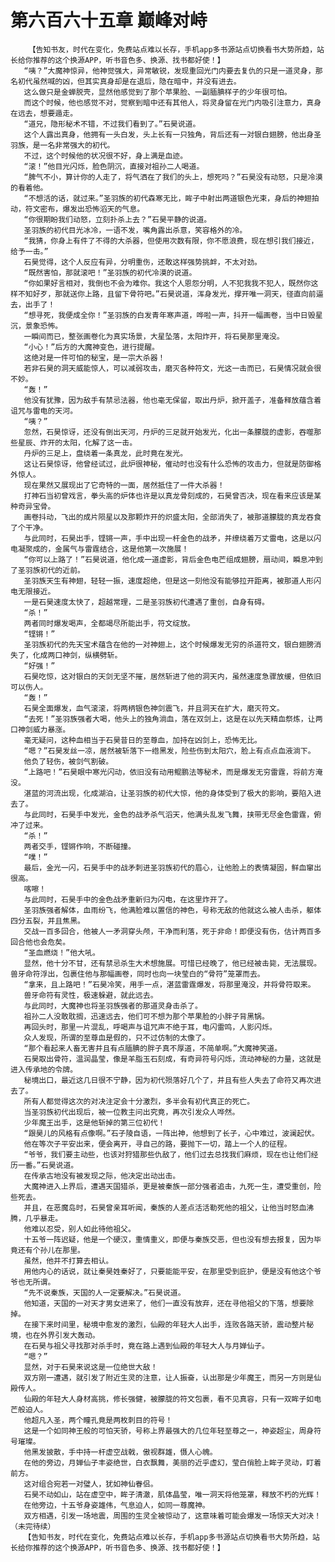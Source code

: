 # 第六百六十五章 巅峰对峙
        【告知书友，时代在变化，免费站点难以长存，手机app多书源站点切换看书大势所趋，站长给你推荐的这个换源APP，听书音色多、换源、找书都好使！】
       “咦？”大魔神惊异，他神觉强大，异常敏锐，发现重回光门内要去复仇的只是一道灵身，那名初代虽然喊的凶，但其实真身却是在退后，隐在暗中，并没有进去。
       这么做只是金蝉脱壳，显然他感觉到了那个苹果脸、一副腼腆样子的少年很可怕。
       而这个时候，他也感觉不对，觉察到暗中还有其他人，将灵身留在光门内吸引注意力，真身在远去，想要遁走。
       “道兄，隐形秘术不错，不过我们看到了。”石昊说道。
       这个人露出真身，他拥有一头白发，头上长有一只独角，背后还有一对银白翅膀，他出身圣羽族，是一名非常强大的初代。
       不过，这个时候他的状况很不好，身上满是血迹。
       “滚！”他目光闪烁，脸色阴沉，直接对祖孙二人喝道。
       “脾气不小，算计你的人走了，将气洒在了我们的头上，想死吗？”石昊没有动怒，只是冷漠的看着他。
       “不想活的话，就过来。”圣羽族的初代森寒无比，眸子中射出两道银色光束，身后的神翅拍动，符文密布，爆发出恐怖滔天的气息。
       “你很期盼我们动怒，立刻扑杀上去？”石昊平静的说道。
       圣羽族的初代目光冰冷，一语不发，嘴角露出杀意，笑容格外的冷。
       “我猜，你身上有件了不得的大杀器，但使用次数有限，你不愿浪费，现在想引我们接近，给予一击。”
       石昊觉得，这个人反应有异，分明重伤，还敢这样强势挑衅，不太对劲。
       “既然害怕，那就滚吧！”圣羽族的初代冷漠的说道。
       “你如果好言相对，我倒也不会为难你。我这个人恩怨分明，人不犯我我不犯人，既然你这样不知好歹，那就送你上路，且留下骨符吧。”石昊说道，浑身发光，撑开唯一洞天，径直向前逼去，出手了！
       “想寻死，我便成全你！”圣羽族的白发青年寒声道，哗啦一声，抖开一幅画卷，当中日毁星沉，景象恐怖。
       一瞬间而已，整张画卷化为真实场景，大星坠落，太阳炸开，将石昊那里淹没。
       “小心！”后方的大魔神变色，进行提醒。
       这绝对是一件可怕的秘宝，是一宗大杀器！
       若非石昊的洞天威能惊人，可以减弱攻击，磨灭各种符文，光这一击而已，石昊情况就会很不妙。
       “轰！”
       他没有犹豫，因为敌手有禁忌法器，他也毫无保留，取出丹炉，掀开盖子，准备释放蕴含着诅咒与雷电的天河。
       “咦？”
       忽然，石昊惊讶，还没有倒出天河，丹炉的三足就开始发光，化出一条朦胧的虚影，吞噬那些星辰、炸开的太阳，化解了这一击。
       丹炉的三足上，盘绕着一条真龙，此时竟在发光。
       这让石昊惊讶，他曾经试过，此炉很神秘，催动时也没有什么恐怖的攻击力，但就是防御格外惊人。
       现在果然又展现出了它奇特的一面，居然抵住了一件大杀器！
       打神石当初曾戏言，拳头高的炉体也许是以真龙骨刻成的，石昊曾否决，现在看来应该是某种奇异宝骨。
       画卷抖动，飞出的成片陨星以及那颗炸开的炽盛太阳，全部消失了，被那道朦胧的真龙吞食了个干净。
       与此同时，石昊出手，铿锵一声，手中出现一杆金色的战矛，并缭绕着万丈雷电，这是以闪电凝聚成的，金属气与雷霆结合，这是他第一次施展！
       “你可以上路了！”石昊说道，他化成一道虚影，背后金色电芒组成翅膀，扇动间，瞬息冲到了圣羽族初代的近前。
       圣羽族天生有神翅，轻轻一振，速度超绝，但是这一刻他没有能够拉开距离，被那道人形闪电无限接近。
       一是石昊速度太快了，超越常理，二是圣羽族初代遭遇了重创，自身有碍。
       “杀！”
       两者同时爆发喝声，全都竭尽所能出手，符文绽放。
       “铿锵！”
       圣羽族初代的先天宝术蕴含在他的一对神翅上，这个时候爆发无穷的杀道符文，银白翅膀消失了，化成两口神剑，纵横劈斩。
       “好强！”
       石昊吃惊，这对银白的天剑无坚不摧，居然斩进了他的洞天内，虽然速度急骤放缓，但依旧可以伤人。
       “轰！”
       石昊全面爆发，血气滚滚，将两柄银色神剑震飞，并且洞天在扩大，磨灭符文。
       “去死！”圣羽族强者大喝，他头上的独角淌血，落在双剑上，这是在以先天精血祭炼，让两口神剑威力暴涨。
       毫无疑问，这种血相当于石昊昔日的至尊血，加持在凶剑上，恐怖无比。
       “嗯？”石昊发丝一凉，居然被斩落下一绺黑发，险些伤到太阳穴，脸上有点点血液淌下。
       他负了轻伤，被剑气割破。
       “上路吧！”石昊眼中寒光闪动，依旧没有动用鲲鹏法等秘术，而是爆发无穷雷霆，将前方淹没。
       湛蓝的河流出现，化成湖泊，让圣羽族的初代大惊，他的身体受到了极大的影响，要陷入进去了。
       与此同时，石昊手中发光，金色的战矛杀气滔天，他满头乱发飞舞，挟带无尽金色雷霆，俯冲了过来。
       “杀！”
       两者交手，铿锵作响，不断碰撞。
       “噗！”
       最后，金光一闪，石昊手中的战矛刺进圣羽族初代的眉心，让他脸上的表情凝固，鲜血窜出很高。
       喀嚓！
       与此同时，石昊手中的金色战矛重新归为闪电，在这里炸开了。
       圣羽族强者解体，血雨纷飞，他满脸难以置信的神色，号称无敌的他就这么被人击杀，躯体四分五裂，并且焦黑。
       交战一百多回合，他被人一矛洞穿头颅，干净而利落，死于非命！即便没有伤，估计两百多回合他也会危矣。
       “圣血燃烧！”他大吼。
       显然，他十分不甘，还有禁忌杀生大术想施展。可惜已经晚了，他已经被击毙，无法展现。兽牙命符浮出，包裹住他与那幅画卷，同时也向一块莹白的“骨符”笼罩而去。
       “拿来，且上路吧！”石昊冷笑，用手一点，湛蓝雷霆爆发，将那里淹没，并将骨符取来。
       兽牙命符有灵性，极速躲避，就此远去。
       与此同时，大魔神也将圣羽族强者的那道灵身击杀了。
       祖孙二人没敢耽搁，迅速远去，他们可不想为那个苹果脸的小胖子背黑锅。
       再回头时，那里一片混乱，呼喝声与诅咒声不绝于耳，电闪雷鸣，人影闪烁。
       众人发现，所谓的至尊血是假的，只不过仿制的太像了。
       “那个看起来人畜无害并且有点腼腆的胖子真不厚道，不简单啊。”大魔神笑道。
       石昊取出骨符，温润晶莹，像是羊脂玉石刻成，有奇异符号闪烁，流动神秘的力量，这就是进入传承地的令牌。
       秘境出口，最近这几日很不宁静，因为初代殒落好几个了，并且有些人失去了命符又再次进去了。
       所有人都觉得这次的对决注定会十分激烈，多半会有初代真正的死亡。
       当圣羽族初代出现后，被一位教主问出究竟，再次引发众人哗然。
       少年魔王出手，这是他斩掉的第三位初代！
       “跟昊儿的风格有点像啊。”石子陵自语，一阵出神，他想到了长子，心中难过，波澜起伏。
       他在等次子平安出来，便会离开，寻自己的路，要抛下一切，踏上一个人的征程。
       “爷爷，我们要主动些，也该对狩猎那些仇敌了，他们过去总找我们麻烦，现在也让他们经历一番。”石昊说道。
       在传承古地没有被发现之际，他决定出动出击。
       大魔神进入上界后，遭遇天国猎杀，更是被秦族一部分强者追击，九死一生，遭受重创，险些死去。
       并且，在恶魔岛时，石昊曾亲耳听闻，秦族的人差点活活勒死他的祖父，让他当时怒血沸腾，几乎暴走。
       他难以忍受，别人如此待他祖父。
       十五爷一阵迟疑，他是一个硬汉，重情重义，即便与秦族交恶，但也没有想去报复，因为毕竟还有个孙儿在那里。
       虽然，他并不打算去相认。
       用他内心的话说，就让秦昊姓秦好了，只要能能平安，在那里受到庇护，便是没有他这个爷爷也无所谓。
       “先不说秦族，天国的人一定要解决。”石昊说道。
       他知道，天国的一对天才男女进来了，他们一直没有放弃，还在寻他祖父的下落，想要除掉。
       在接下来时间里，秘境中愈发的激烈，仙殿的年轻大人出手，连败各路天骄，震动整片秘境，也在外界引发大轰动。
       在石昊与祖父寻找那对杀手时，竟在路上遇到仙殿的年轻大人与月婵仙子。
       “嗯？”
       显然，对于石昊来说这是一位绝世大敌！
       双方刚一遭遇，就引发了附近生灵的注意，让人振奋，认出那是少年魔王，而另一方则是仙殿传人。
       仙殿的年轻大人身材高挑，修长强健，被朦胧的符文包裹，看不见真容，只有一双眸子如电芒般迫人。
       他超凡入圣，两个瞳孔竟是两枚刺目的符号！
       这是一个如同神王般的可怕天骄，号称上界最强大的几位年轻至尊之一，神姿超尘，周身符号璀璨。
       他黑发披散，手中持一杆虚空战戟，傲视群雄，慑人心魄。
       在他的旁边，月婵仙子丰姿绝世，白衣飘舞，美丽的近乎虚幻，莹白俏脸上眸子灵动，盯着前方。
       这对组合宛若一对璧人，犹如神仙眷侣。
       石昊不动如山，站在虚空中，眸子清澈，肌体晶莹，唯一洞天将他笼罩，释放不朽的光辉！
       在他旁边，十五爷身姿雄伟，气息迫人，如同一尊魔神。
       双方相遇，引发一场地震，周围的生灵全被惊动了，这意味着可能会爆发一场惊天大对决！（未完待续）
       【告知书友，时代在变化，免费站点难以长存，手机app多书源站点切换看书大势所趋，站长给你推荐的这个换源APP，听书音色多、换源、找书都好使！】